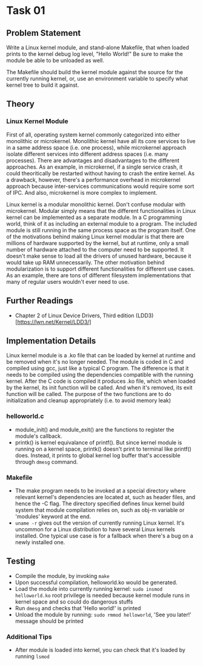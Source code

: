 # Task 01

## Problem Statement

Write a Linux kernel module, and stand-alone Makefile, that when loaded
prints to the kernel debug log level, "Hello World!"  Be sure to make
the module be able to be unloaded as well.

The Makefile should build the kernel module against the source for the
currently running kernel, or, use an environment variable to specify
what kernel tree to build it against.

## Theory

### Linux Kernel Module

First of all, operating system kernel commonly categorized into either
monolithic or microkernel. Monolithic kernel have all its core services
to live in a same address space (i.e. one process), while microkernel
approach isolate different services into different address spaces (i.e. many processes).
There are advantages and disadvantages to the different approaches. As an example,
in microkernel, if a single service crash, it could theoritically be restarted without having
to crash the entire kernel. As a drawback, however, there's a performance overhead in microkernel
approach because inter-services communications would require some sort of IPC. And also, microkernel
is more complex to implement.

Linux kernel is a modular monolithic kernel. Don't confuse modular with microkernel.
Modular simply means that the different functionalities in Linux kernel can be implemented
as a separate module. In a C programming world, think of it as including an external module
to a program. The included module is still running in the same process space as the program itself.
One of the motivations behind making Linux kernel modular is that there are millions of hardware
supported by the kernel, but at runtime, only a small number of hardware attached to the computer
need to be supported. It doesn't make sense to load all the drivers of unused hardware, because it would take up RAM unnecessarily. The other motivation behind modularization is to support different
functionalities for different use cases. As an example, there are tons of different filesystem
implementations that many of regular users wouldn't ever need to use.

## Further Readings

- Chapter 2 of Linux Device Drivers, Third edition (LDD3) [https://lwn.net/Kernel/LDD3/]

## Implementation Details

Linux kernel module is a .ko file that can be loaded by kernel at runtime
and be removed when it's no longer needed. The module is coded in C and compiled
using gcc, just like a typical C program. The difference is that it needs to be compiled using the dependencies compatible with the running kernel. After the C code is compiled it produces .ko file, which
when loaded by the kernel, its init function will be called. And when it's removed, its exit function will be called. The purpose of the two functions are to do initialization and cleanup appropriately
(i.e. to avoid memory leak)

### helloworld.c

- module_init() and module_exit() are the functions to register the module's callback.
- printk() is kernel equivalance of printf(). But since kernel module is running on a kernel space,
  printk() doesn't print to terminal like printf() does. Instead, it prints to global kernel
  log buffer that's accessible through ```dmesg``` command.

### Makefile

- The make program needs to be invoked at a special directory where relevant kernel's dependencies
  are located at, such as header files, and hence the -C flag. The directory specified defines
  linux kernel build system that module compilation relies on, such as obj-m variable or 'modules'
  keyword at the end.
- ```uname -r``` gives out the version of currently running Linux kernel. It's uncommon for a Linux
  distribution to have several Linux kernels installed. One typical use case is for a fallback
  when there's a bug on a newly installed one.

## Testing

- Compile the module, by invoking ```make```
- Upon successful compilation, helloworld.ko would be generated.
- Load the module into currently running kernel: ```sudo insmod helloworld.ko```
  root privilege is needed because kernel module runs in kernel space and so could do dangerous stuffs
- Run ```dmesg``` and checks that 'Hello world!' is printed
- Unload the module by running: ```sudo rmmod helloworld```, 'See you later!' message should be printed

### Additional Tips

- After module is loaded into kernel, you can check that it's loaded by running ```lsmod```
